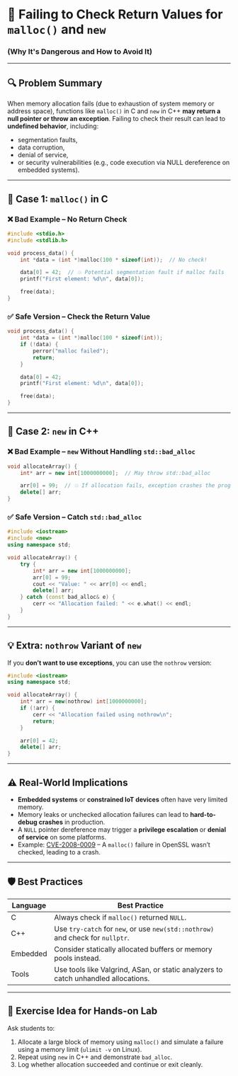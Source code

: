 
# 🧨 Failing to Check Return Values for `malloc()` and `new`

### (Why It's Dangerous and How to Avoid It)

---

## 🔍 Problem Summary

When memory allocation fails (due to exhaustion of system memory or address space), functions like `malloc()` in C and `new` in C++ **may return a null pointer or throw an exception**. Failing to check their result can lead to **undefined behavior**, including:

* segmentation faults,
* data corruption,
* denial of service,
* or security vulnerabilities (e.g., code execution via NULL dereference on embedded systems).

---

## 📌 Case 1: `malloc()` in C

### ❌ Bad Example – No Return Check

```c
#include <stdio.h>
#include <stdlib.h>

void process_data() {
    int *data = (int *)malloc(100 * sizeof(int));  // No check!

    data[0] = 42;  // 💥 Potential segmentation fault if malloc fails
    printf("First element: %d\n", data[0]);

    free(data);
}
```

### ✅ Safe Version – Check the Return Value

```c
void process_data() {
    int *data = (int *)malloc(100 * sizeof(int));
    if (!data) {
        perror("malloc failed");
        return;
    }

    data[0] = 42;
    printf("First element: %d\n", data[0]);

    free(data);
}
```

---

## 📌 Case 2: `new` in C++

### ❌ Bad Example – `new` Without Handling `std::bad_alloc`

```cpp
void allocateArray() {
    int* arr = new int[1000000000];  // May throw std::bad_alloc

    arr[0] = 99;  // 💥 If allocation fails, exception crashes the program
    delete[] arr;
}
```

### ✅ Safe Version – Catch `std::bad_alloc`

```cpp
#include <iostream>
#include <new>
using namespace std;

void allocateArray() {
    try {
        int* arr = new int[1000000000];
        arr[0] = 99;
        cout << "Value: " << arr[0] << endl;
        delete[] arr;
    } catch (const bad_alloc& e) {
        cerr << "Allocation failed: " << e.what() << endl;
    }
}
```

---

## 💡 Extra: `nothrow` Variant of `new`

If you **don’t want to use exceptions**, you can use the `nothrow` version:

```cpp
#include <iostream>
using namespace std;

void allocateArray() {
    int* arr = new(nothrow) int[1000000000];
    if (!arr) {
        cerr << "Allocation failed using nothrow\n";
        return;
    }

    arr[0] = 42;
    delete[] arr;
}
```

---

## ⚠️ Real-World Implications

* **Embedded systems** or **constrained IoT devices** often have very limited memory.
* Memory leaks or unchecked allocation failures can lead to **hard-to-debug crashes** in production.
* A `NULL` pointer dereference may trigger a **privilege escalation** or **denial of service** on some platforms.
* Example: [CVE-2008-0009](https://nvd.nist.gov/vuln/detail/CVE-2008-0009) – A `malloc()` failure in OpenSSL wasn’t checked, leading to a crash.

---

## 🛡️ Best Practices

| Language | Best Practice                                                                      |
| -------- | ---------------------------------------------------------------------------------- |
| C        | Always check if `malloc()` returned `NULL`.                                        |
| C++      | Use `try-catch` for `new`, or use `new(std::nothrow)` and check for `nullptr`.     |
| Embedded | Consider statically allocated buffers or memory pools instead.                     |
| Tools    | Use tools like Valgrind, ASan, or static analyzers to catch unhandled allocations. |

---

## 🧪 Exercise Idea for Hands-on Lab

Ask students to:

1. Allocate a large block of memory using `malloc()` and simulate a failure using a memory limit (`ulimit -v` on Linux).
2. Repeat using `new` in C++ and demonstrate `bad_alloc`.
3. Log whether allocation succeeded and continue or exit cleanly.


